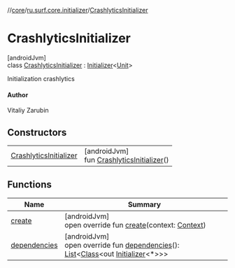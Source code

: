 //[core](../../../index.md)/[ru.surf.core.initializer](../index.md)/[CrashlyticsInitializer](index.md)

# CrashlyticsInitializer

[androidJvm]\
class [CrashlyticsInitializer](index.md) : [Initializer](https://developer.android.com/reference/kotlin/androidx/startup/Initializer.html)&lt;[Unit](https://kotlinlang.org/api/latest/jvm/stdlib/kotlin/-unit/index.html)&gt; 

Initialization сrashlytics

#### Author

Vitaliy Zarubin

## Constructors

| | |
|---|---|
| [CrashlyticsInitializer](-crashlytics-initializer.md) | [androidJvm]<br>fun [CrashlyticsInitializer](-crashlytics-initializer.md)() |

## Functions

| Name | Summary |
|---|---|
| [create](create.md) | [androidJvm]<br>open override fun [create](create.md)(context: [Context](https://developer.android.com/reference/kotlin/android/content/Context.html)) |
| [dependencies](dependencies.md) | [androidJvm]<br>open override fun [dependencies](dependencies.md)(): [List](https://kotlinlang.org/api/latest/jvm/stdlib/kotlin.collections/-list/index.html)&lt;[Class](https://developer.android.com/reference/kotlin/java/lang/Class.html)&lt;out [Initializer](https://developer.android.com/reference/kotlin/androidx/startup/Initializer.html)&lt;*&gt;&gt;&gt; |
